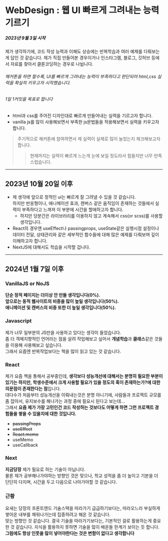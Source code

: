 # WebDesign : 웹 UI 빠르게 그려내는 능력 기르기

##### 2023년 9월 3일 시작
제가 생각하기에, 코드 작성 능력과 이해도 상승에는 반복학습과 여러 예제를 다뤄보는게 답인 것 같습니다.
제가 직접 만들어본 경우이거나 인스타그램, 블로그, 깃허브 등에서 자료를 찾아서 클론코딩하는 경우로 나뉩니다.

###### 해커톤을 하면 할수록, UI를 빠르게 그려내는 능력이 부족하다고 판단되어 html,css 실력을 확실히 키우고자 시작했습니다.
###### 1일 1커밋을 목표로 합니다

* html과 css를 주어진 디자인대로 빠르게 만들어내는 실력을 기르고자 합니다.
* vanilla js를 많이 사용해보면서 부족한 js문법들을 적용해보면서 실력을 키우고자 합니다.
> 주기적으로 해커톤에 참여하면서 제 실력이 실제로 많이 늘었는지 체크해보고자 합니다.
> > 현재까지는 실력이 빠르게 느는게 눈에 보일 정도라서 힘들지만 너무 만족스럽습니다.

---

## 2023년 10월 20일 이후
* 제 생각에 앞으로 정적인 ui는 빠르게 잘 그려낼 수 있을 것 같습니다.    
하지만 반응형이나, 애니메이션 효과, 캔버스 같은 움직임이 존재하는 것들에서 실력이 부족하다고 느껴져 이 부분에 시간을 할애하고자 합니다.
    * 하지만 당분간은 라이브러리를 이용하지 않고 계속해서 css(or scss)를 사용할 생각입니다.
* React의 경우엔 useEffect나 passingprops, useState같은 실행시점 설정이나 데이터 전달, 상태관리와 같은 세부적인 함수들에 대해 많은 예제를 다뤄보며 깊이 이해하고자 합니다.
* NextJS에 대해서도 학습을 시작할 겁니다.

---

## 2024년 1월 7일 이후
### VanillaJS or NoJS
**단순 정적 페이지는 더이상 안 만들 생각입니다(0%).**    
**앞으로는 동적 웹사이트의 비중을 많이 높일 생각입니다(50%).**    
**애니메이션 및 캔버스의 비중 또한 더 높일 생각입니다(50%).**

### Javascript
제가 너무 일부분의 JS만을 사용하고 있다는 생각이 들었습니다.     
좀 더 객체지향적인 언어라는 점을 살려 작업해보고 싶어서 **개념학습**과 **클래스**같은 것들을 이용해 사용해보고 싶습니다.     
그래서 요즘엔 반복작업보다는 책을 많이 읽고 있는 것 같습니다.

### React
제가 요즘 책을 통해서 공부중인데, **생각보다 성능개선에 대해서는 분명히 필요한 부분이 있기는 하지만, 학생수준에서 크게 사용할 필요가 있을 정도의 훅이 존재하는가?에 대한 의문점이 존재한다는 점**입니다.    
대다수가 처음부터 성능개선을 이뤄내는것은 분명 아니기에, 사람들과 프로젝트 규모를 좀 잡아서, 유지보수를 해나가는 과정 중에 필요시 된다고 보는데...   
그래서 **요즘 제가 가장 고민인건 코드 작성하는 것보다도 어떻게 하면 그런 프로젝트 경험들을 쌓을 수 있을지에 대한 것입니다.**
* ~~passingProps~~
* ~~useEffect~~
* ~~React.memo~~
* useMemo
* useCallback     

### Next
**지금당장** 제가 필요로 하는 기술이 아닙니다.    
물론 제가 공부해나가야하는 방향인 것은 맞으나, 학교 성적을 좀 더 높이고 기본을 더 단단히 다지며, 시간을 두고 다음으로 나아가야할 것 같습니다.

### 근황
요새는 당장의 프론트엔드 기술스택을 따라가기 급급하기보다는, 따라오느라 부실하게 쌓아온 내부를 채워나가는데 집중하려고 해온 것 같습니다.     
맞는 방향인 것 같습니다. 결국 기술을 따라가기보다는, 기본적인 걸로 활용하는게 중요한 것 같습니다. 지식을 활용하지 못하면 기술을 많이 배운들 한계가 보이는 듯 합니다.    
**그럼에도 항상 인풋을 많이 넣어야한다는 것은 변함이 없다고 생각합니다**
